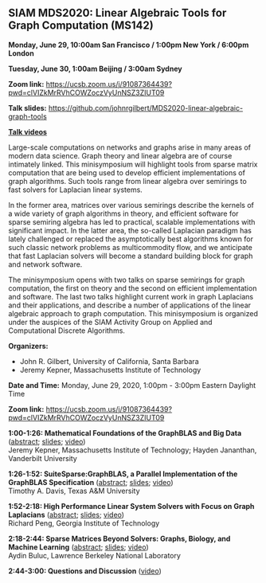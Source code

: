 ## SIAM MDS2020: Linear Algebraic Tools for Graph Computation  (MS142)

<b>Monday, June 29, 10:00am San Francisco / 1:00pm New York / 6:00pm London</b>
	
<b>Tuesday, June 30, 1:00am Beijing / 3:00am Sydney</b>

<b>Zoom link:</b> <https://ucsb.zoom.us/j/91087364439?pwd=clVIZkMrRVhCOWZoczVyUnNSZ3ZIUT09>

<b>Talk slides:</b> <https://github.com/johnrgilbert/MDS2020-linear-algebraic-graph-tools>

<b>[Talk videos](https://docs.google.com/document/d/1ugjIXQrRsyGlaQ0vXXi3Q7NdYjl6q2b6mHvuhEexenY/edit#bookmark=id.wcwhmsdujsf7)</b>

Large-scale computations on networks and graphs arise in many areas of modern data science. Graph theory and linear algebra are of course intimately linked. This minisymposium will highlight tools from sparse matrix computation that are being used to develop efficient implementations of graph algorithms. Such tools range from linear algebra over semirings to fast solvers for Laplacian linear systems.

In the former area, matrices over various semirings describe the kernels of a wide variety of graph algorithms in theory, and efficient software for sparse semiring algebra has led to practical, scalable implementations with significant impact. In the latter area, the so-called Laplacian paradigm has lately challenged or replaced the asymptotically best algorithms known for such classic network problems as multicommodity flow, and we anticipate that fast Laplacian solvers will become a standard building block for graph and network software.

The minisymposium opens with two talks on sparse semirings for graph computation, the first on theory and the second on efficient implementation and software. The last two talks highlight current work in graph Laplacians and their applications, and describe a number of applications of the linear algebraic approach to graph computation.
This minisymposium is organized under the auspices of the SIAM Activity Group on Applied and Computational Discrete Algorithms.

<b>Organizers:</b> 	
* John R. Gilbert, University of California, Santa Barbara
* Jeremy Kepner, Massachusetts Institute of Technology

<b>Date and Time:</b> Monday, June 29, 2020, 1:00pm - 3:00pm Eastern Daylight Time 

<b>Zoom link:</b> <https://ucsb.zoom.us/j/91087364439?pwd=clVIZkMrRVhCOWZoczVyUnNSZ3ZIUT09>

<b>1:00-1:26: Mathematical Foundations of the GraphBLAS and Big Data</b> 
([abstract](https://meetings.siam.org/sess/dsp_talk.cfm?p=102804);
[slides](MS142-Kepner-Slides.pdf);
[video](https://docs.google.com/document/d/1ugjIXQrRsyGlaQ0vXXi3Q7NdYjl6q2b6mHvuhEexenY/edit#bookmark=id.wcwhmsdujsf7))<br>
Jeremy Kepner, Massachusetts Institute of Technology; Hayden Jananthan, Vanderbilt University

<b>1:26-1:52: SuiteSparse:GraphBLAS, a Parallel Implementation of the GraphBLAS Specification</b>
([abstract](https://meetings.siam.org/sess/dsp_talk.cfm?p=102805); 
[slides](MS142-Davis-Slides.pdf); 
[video](https://docs.google.com/document/d/1ugjIXQrRsyGlaQ0vXXi3Q7NdYjl6q2b6mHvuhEexenY/edit#bookmark=id.wcwhmsdujsf7))<br>
Timothy A. Davis, Texas A&M University

<b>1:52-2:18: High Performance Linear System Solvers with Focus on Graph Laplacians</b>
([abstract](https://meetings.siam.org/sess/dsp_talk.cfm?p=102806);
[slides](MS142-Peng-Slides.pdf); 
[video](https://docs.google.com/document/d/1ugjIXQrRsyGlaQ0vXXi3Q7NdYjl6q2b6mHvuhEexenY/edit#bookmark=id.wcwhmsdujsf7))<br>
Richard Peng, Georgia Institute of Technology

<b>2:18-2:44: Sparse Matrices Beyond Solvers: Graphs, Biology, and Machine Learning</b>
([abstract](https://meetings.siam.org/sess/dsp_talk.cfm?p=102807);
[slides](MS142-Buluc-Slides.pdf); 
[video](https://docs.google.com/document/d/1ugjIXQrRsyGlaQ0vXXi3Q7NdYjl6q2b6mHvuhEexenY/edit#bookmark=id.wcwhmsdujsf7))<br>
Aydin Buluc, Lawrence Berkeley National Laboratory

<b>2:44-3:00: Questions and Discussion</b>
([video](https://docs.google.com/document/d/1ugjIXQrRsyGlaQ0vXXi3Q7NdYjl6q2b6mHvuhEexenY/edit#bookmark=id.wcwhmsdujsf7))<br>


